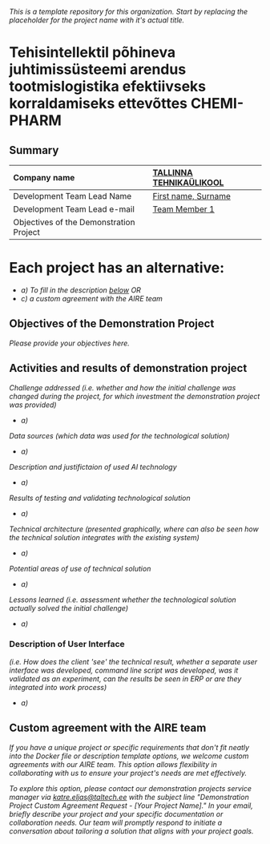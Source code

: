 *This is a template repository for this organization. Start by replacing the placeholder for the project name with it's actual title.*

# Tehisintellektil põhineva  juhtimissüsteemi arendus tootmislogistika efektiivseks korraldamiseks ettevõttes CHEMI-PHARM 

## Summary

| Company name | [TALLINNA TEHNIKAÜLIKOOL](https://taltech.ee/)                    |
| :--- |:-------------------------------------------------------------------|
| Development Team Lead Name | [First name, Surname](https://profile.link)                        |
| Development Team Lead e-mail | [Team Member 1](https://profile.link)                              |
| Objectives of the Demonstration Project |                                                                    |

# Each project has an alternative:

- *a) To fill in the description [below](https://github.com/ai-robotics-estonia/_project_template_/edit/main/README.md#implementation-details)*
*OR*
- *c) a custom agreement with the AIRE team*

## Objectives of the Demonstration Project
*Please provide your objectives here.*

## Activities and results of demonstration project
*Challenge addressed (i.e. whether and how the initial challenge was changed during the project, for which investment the demonstration project was provided)*
-  *a)*

*Data sources (which data was used for the technological solution)*
-  *a)*

*Description and justifictaion of used AI technology*
-  *a)*

*Results of testing and validating technological solution*
-  *a)*

*Technical architecture (presented graphically, where can also be seen how the technical solution integrates with the existing system)*
-  *a)*

*Potential areas of use of technical solution*
-  *a)*

*Lessons learned (i.e. assessment whether the technological solution actually solved the initial challenge)*
-  *a)*

### Description of User Interface 
*(i.e. How does the client 'see' the technical result, whether a separate user interface was developed, command line script was developed, was it validated as an experiment, can the results be seen in ERP or are they integrated into work process)*
-  *a)*


## Custom agreement with the AIRE team

*If you have a unique project or specific requirements that don't fit neatly into the Docker file or description template options, we welcome custom agreements with our AIRE team. This option allows flexibility in collaborating with us to ensure your project's needs are met effectively.*

*To explore this option, please contact our demonstration projects service manager via katre.eljas@taltech.ee with the subject line "Demonstration Project Custom Agreement Request - [Your Project Name]." In your email, briefly describe your project and your specific documentation or collaboration needs. Our team will promptly respond to initiate a conversation about tailoring a solution that aligns with your project goals.*


